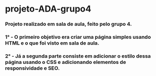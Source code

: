 ﻿# projeto-ADA-grupo4
### Projeto realizado em sala de aula, feito pelo grupo 4.
### 1° - O primeiro objetivo era criar uma página simples usando HTML e o que foi visto em sala de aula.
### 2° - Já a segunda parte consiste em adicionar o estilo dessa página usando o CSS e adicionando elementos de responsividade e SEO.
